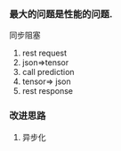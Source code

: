 ### 最大的问题是性能的问题.
同步阻塞
1. rest request
1. json=>tensor
1. call prediction
1. tensor=> json
1. rest response


### 改进思路
1. 异步化
